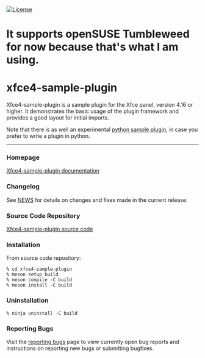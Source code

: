 [![License](https://img.shields.io/badge/License-GPL%20v2-blue.svg)](https://gitlab.xfce.org/panel-plugins/xfce4-sample-plugin/-/blob/master/COPYING)
# It supports openSUSE Tumbleweed for now because that's what I am using.

# xfce4-sample-plugin

Xfce4-sample-plugin is a sample plugin for the Xfce panel, version 4.16 or higher.
It demonstrates the basic usage of the plugin framework and provides a
good layout for initial imports.

Note that there is as well an experimental [python sample plugin](https://gitlab.xfce.org/itsManjeet/sample-python-plugin), in case you prefer to write a plugin in python.

----

### Homepage

[Xfce4-sample-plugin documentation](https://docs.xfce.org/panel-plugins/xfce4-sample-plugin)

### Changelog

See [NEWS](https://gitlab.xfce.org/panel-plugins/xfce4-sample-plugin/-/blob/master/NEWS) for details on changes and fixes made in the current release.

### Source Code Repository

[Xfce4-sample-plugin source code](https://gitlab.xfce.org/panel-plugins/xfce4-sample-plugin)

### Installation

From source code repository: 

    % cd xfce4-sample-plugin
    % meson setup build
    % meson compile -C build
    % meson install -C build

### Uninstallation

    % ninja uninstall -C build

### Reporting Bugs

Visit the [reporting bugs](https://docs.xfce.org/panel-plugins/xfce4-sample-plugin/bugs) page to view currently open bug reports and instructions on reporting new bugs or submitting bugfixes.

